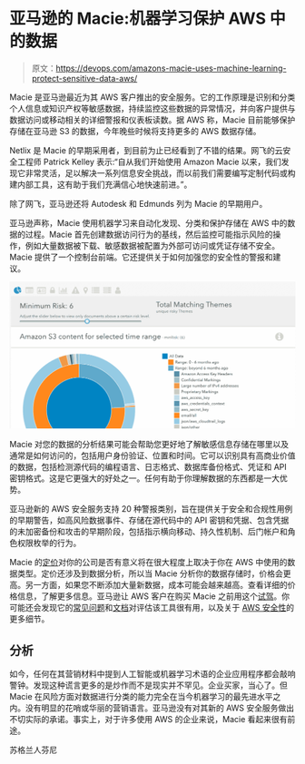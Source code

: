 # 亚马逊的 Macie:机器学习保护 AWS 中的数据

> 原文：<https://devops.com/amazons-macie-uses-machine-learning-protect-sensitive-data-aws/>

Macie 是亚马逊最近为其 AWS 客户推出的安全服务。它的工作原理是识别和分类个人信息或知识产权等敏感数据，持续监控这些数据的异常情况，并向客户提供与数据访问或移动相关的详细警报和仪表板读数。据 AWS 称，Macie 目前能够保护存储在亚马逊 S3 的数据，今年晚些时候将支持更多的 AWS 数据存储。

Netlix 是 Macie 的早期采用者，到目前为止已经看到了不错的结果。网飞的云安全工程师 Patrick Kelley 表示:“自从我们开始使用 Amazon Macie 以来，我们发现它非常灵活，足以解决一系列信息安全挑战，而以前我们需要编写定制代码或构建内部工具，这有助于我们充满信心地快速前进。”。

除了网飞，亚马逊还将 Autodesk 和 Edmunds 列为 Macie 的早期用户。

亚马逊声称，Macie 使用机器学习来自动化发现、分类和保护存储在 AWS 中的数据的过程。Macie 首先创建数据访问行为的基线，然后监控可能指示风险的操作，例如大量数据被下载、敏感数据被配置为外部可访问或凭证存储不安全。Macie 提供了一个控制台前端。它还提供关于如何加强您的安全性的警报和建议。

![](img/fc1eabdd4e3e356e10cb206ee2ab8555.png)

Macie 对您的数据的分析结果可能会帮助您更好地了解敏感信息存储在哪里以及通常是如何访问的，包括用户身份验证、位置和时间。它可以识别具有高商业价值的数据，包括检测源代码的编程语言、日志格式、数据库备份格式、凭证和 API 密钥格式。这是它更强大的好处之一。任何有助于你理解数据的东西都是一大优势。

亚马逊新的 AWS 安全服务支持 20 种警报类别，旨在提供关于安全和合规性用例的早期警告，如高风险数据事件、存储在源代码中的 API 密钥和凭据、包含凭据的未加密备份和攻击的早期阶段，包括指示横向移动、持久性机制、后门帐户和角色权限枚举的行为。

Macie 的[定价](https://aws.amazon.com/macie/pricing/)对你的公司是否有意义将在很大程度上取决于你在 AWS 中使用的数据类型。定价还涉及到数据分析，所以当 Macie 分析你的数据存储时，价格会更高。另一方面，如果您不断添加大量新数据，成本可能会越来越高。查看详细的价格信息，了解更多信息。亚马逊让 AWS 客户在购买 Macie 之前用这个[试驾](https://us-east-1.redirection.macie.aws.amazon.com/)。你可能还会发现它的[常见问题](https://aws.amazon.com/macie/faq/)和[文档](https://docs.aws.amazon.com/macie/latest/userguide)对评估该工具很有用，以及关于 [AWS 安全性](https://aws.amazon.com/security/)的更多细节。

## 分析

如今，任何在其营销材料中提到人工智能或机器学习术语的企业应用程序都会敲响警钟。发现这种谎言更多的是炒作而不是现实并不罕见。企业买家，当心了。但 Macie 在风险方面对数据进行分类的能力完全在当今机器学习的最先进水平之内。没有明显的花哨或华丽的营销语言。亚马逊没有对其新的 AWS 安全服务做出不切实际的承诺。事实上，对于许多使用 AWS 的企业来说，Macie 看起来很有前途。

苏格兰人芬尼